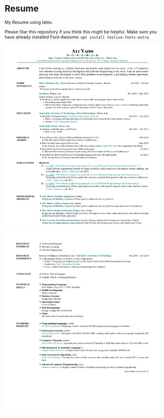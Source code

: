 # Resume
My Resume using latex.

Please Star this repository if you think this might be helpful.
Make sure you have already installed Font-Awsome:
`apt install texlive-fonts-extra`

![My Resume](pic1.png "My Resume1")
![My Resume](pic2.png "My Resume2")